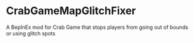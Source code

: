 # CrabGameMapGlitchFixer
A BepInEx mod for Crab Game that stops players from going out of bounds or using glitch spots
